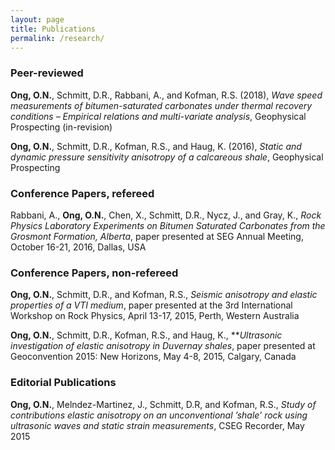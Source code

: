 ```yaml
---
layout: page
title: Publications
permalink: /research/
---
```



### Peer-reviewed 
**Ong, O.N.**, Schmitt, D.R., Rabbani, A., and Kofman, R.S. (2018), *Wave speed measurements of bitumen-saturated carbonates under thermal recovery conditions – Empirical relations and multi-variate analysis*, Geophysical Prospecting (in-revision) 

**Ong, O.N.**, Schmitt, D.R., Kofman, R.S., and Haug, K. (2016), *Static and dynamic pressure sensitivity anisotropy of a calcareous shale*, Geophysical Prospecting 

### Conference Papers, refereed
Rabbani, A., **Ong, O.N.**, Chen, X., Schmitt, D.R., Nycz, J., and Gray, K., *Rock Physics Laboratory Experiments on Bitumen Saturated Carbonates from the Grosmont Formation, Alberta*, paper presented at SEG Annual Meeting, October 16-21, 2016, Dallas, USA

### Conference Papers, non-refereed
**Ong, O.N.**, Schmitt, D.R., and Kofman, R.S., *Seismic anisotropy and elastic properties of a VTI medium*, paper presented at the 3rd International Workshop on Rock Physics, April 13-17, 2015, Perth, Western Australia

**Ong, O.N.**, Schmitt, D.R., Kofman, R.S., and Haug, K., ***Ultrasonic investigation of elastic anisotropy in Duvernay shales*, paper presented at Geoconvention 2015: New Horizons, May 4-8, 2015, Calgary, Canada

### Editorial Publications
**Ong, O.N.**, Melndez-Martinez, J., Schmitt, D.R, and Kofman, R.S., *Study of contributions elastic anisotropy on an unconventional ’shale’ rock using ultrasonic waves and static strain measurements*, CSEG Recorder, May 2015